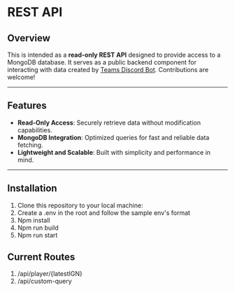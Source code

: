 # REST API

## Overview

This is intended as a **read-only REST API** designed to provide access to a MongoDB database. It serves as a public backend component for interacting with data created by [Teams Discord Bot](https://github.com/Luke-Bytes/TeamsDiscordBot).
Contributions are welcome!

---

## Features

- **Read-Only Access**: Securely retrieve data without modification capabilities.
- **MongoDB Integration**: Optimized queries for fast and reliable data fetching.
- **Lightweight and Scalable**: Built with simplicity and performance in mind.

---

## Installation

1. Clone this repository to your local machine:
2. Create a .env in the root and follow the sample env's format
3. Npm install
4. Npm run build
5. Npm run start

## Current Routes

1. /api/player/{latestIGN}
2. /api/custom-query

